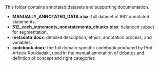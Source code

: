 This folder contains annotated datasets and supporting documentation. 
- **MANUALLY_ANNOTATED_DATA.xlsx**: full dataset of 862 annotated statements. 
- **512_each_statements_nonstatements_chunks.xlsx**: balanced subset for segmentation.
- **metadata.docx**: detailed description, ethics, annotation process, and variables.
- **codebook.docx**: the full domain-specific codebook produced by Prof. Aristea Koukiadaki, used in the manual annotation of debates and defintion of concept and right categories
